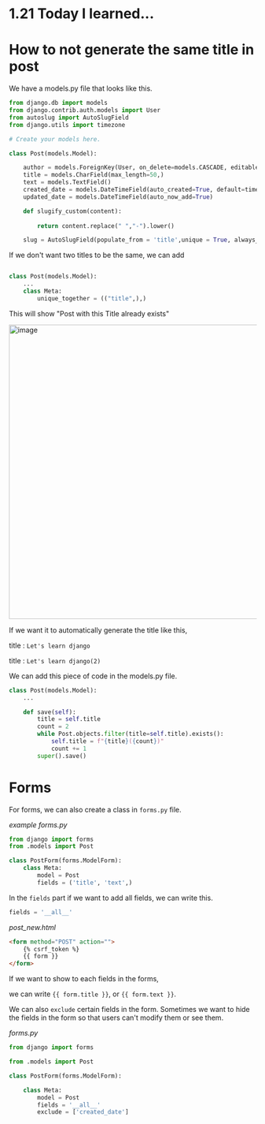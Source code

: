 # 1.21 Today I learned...



# How to not generate the same title in post


We have a models.py file that looks like this.

```py
from django.db import models
from django.contrib.auth.models import User
from autoslug import AutoSlugField
from django.utils import timezone

# Create your models here.

class Post(models.Model):

    author = models.ForeignKey(User, on_delete=models.CASCADE, editable=False)
    title = models.CharField(max_length=50,)
    text = models.TextField()
    created_date = models.DateTimeField(auto_created=True, default=timezone.now)
    updated_date = models.DateTimeField(auto_now_add=True)

    def slugify_custom(content):
    
        return content.replace(" ","-").lower()

    slug = AutoSlugField(populate_from = 'title',unique = True, always_update = True, slugify=slugify_custom)
```
If we don't want two titles to be the same, we can add

```py

class Post(models.Model):
    ...
    class Meta:
        unique_together = (("title",),)
```

This will show "Post with this Title already exists"

<img width="597" alt="image" src="https://user-images.githubusercontent.com/96529477/213889992-71b97e42-c754-49dd-ba26-46c63f46e8f1.png">


If we want it to automatically generate the title like this,

title : `Let's learn django`

title : `Let's learn django(2)`

We can add this piece of code in the models.py file.

```py
class Post(models.Model):
    ...

    def save(self):
        title = self.title
        count = 2
        while Post.objects.filter(title=self.title).exists():
            self.title = f"{title}({count})"
            count += 1
        super().save()
```


# Forms

For forms, we can also create a class in `forms.py` file.

<em>example forms.py</em>
```py
from django import forms
from .models import Post

class PostForm(forms.ModelForm):
    class Meta:
        model = Post
        fields = ('title', 'text',)
```

In the `fields` part if we want to add all fields, we can write this.

```py
fields = '__all__'
```

<em>post_new.html</em>

```html
<form method="POST" action="">
    {% csrf_token %}
    {{ form }}
</form>
```

If we want to show to each fields in the forms, 

we can write `{{ form.title }}`, or `{{ form.text }}`.


We can also `exclude` certain fields in the form. Sometimes we want to hide the fields in the form so that users can't modify them or see them.


<em>forms.py</em>

```py
from django import forms

from .models import Post

class PostForm(forms.ModelForm):

    class Meta:
        model = Post
        fields = '__all__'
        exclude = ['created_date']
```
